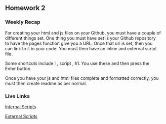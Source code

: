 ## Homework 2

### Weekly Recap

For creating your html and js files on your Github, you must have a couple of different things set.  One thing you must have set is your Github repository to have the pages function give you a URL.  Once that url is set, then you can link to it in your code.  You must then have an inline and external script file.

Some shortcuts include ! , script , h1.  You use these and then press the Enter button.

Once you have your js and html files complete and formatted correctly, you must then create readme as per normal.

### Live Links

[Internal Scripts](http://127.0.0.1:5500/homework-2/index.html)

[External Scripts](http://127.0.0.1:5500/homework-2/outdex.html)